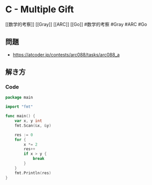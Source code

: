 # C - Multiple Gift
[[数学的考察]] [[Gray]] [[ARC]] [[Go]]
#数学的考察 #Gray #ARC #Go 

## 問題
- https://atcoder.jp/contests/arc088/tasks/arc088_a

## 解き方
### Code
```go
package main

import "fmt"

func main() {
	var x, y int
	fmt.Scan(&x, &y)

	res := 0
	for {
		x *= 2
		res++
		if x > y {
			break
		}
	}
	fmt.Println(res)
}
```
